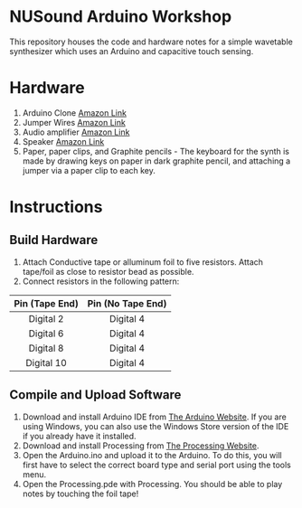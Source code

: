 NUSound Arduino Workshop
========================
This repository houses the code and hardware notes for a simple wavetable synthesizer which uses an Arduino and capacitive touch sensing.

Hardware
========
1. Arduino Clone [Amazon Link](https://www.amazon.com/dp/B01EWOE0UU/_encoding=UTF8?coliid=I2GTGOF5FVA7Z9&colid=10SUQNNMJO8W9&psc=0)
2. Jumper Wires [Amazon Link](https://www.amazon.com/120pcs-Multicolored-Breadboard-Arduino-Raspberry/dp/B072L1XMJR/ref=sr_1_2_sspa?s=industrial&ie=UTF8&qid=1516673026&sr=1-2-spons&keywords=male+to+male+jumper+wires&psc=1`)
3. Audio amplifier [Amazon Link](https://www.amazon.com/dp/B01N053XQS/_encoding=UTF8?coliid=IEO1PSH2QKAOJ&colid=10SUQNNMJO8W9&psc=0)
4. Speaker [Amazon Link](https://www.amazon.com/dp/B01LN8ONG4/_encoding=UTF8?coliid=I29WTTXYI849AV&colid=10SUQNNMJO8W9&psc=0)
5. Paper, paper clips, and Graphite pencils - The keyboard for the synth is made by drawing keys on paper in dark graphite pencil, and attaching a jumper via a paper clip to each key.

Instructions
============
Build Hardware
--------------
1. Attach Conductive tape or alluminum foil to five resistors.  Attach tape/foil as close to resistor bead as possible.
2. Connect resistors in the following pattern:

| Pin (Tape End)        | Pin (No Tape End)     |
|:--------------------: |:---------------------:|
| Digital 2             | Digital 4             |
| Digital 6             | Digital 4             |
| Digital 8             | Digital 4             |
| Digital 10            | Digital 4             |

Compile and Upload Software
---------------------------
1. Download and install Arduino IDE from [The Arduino Website](https://www.arduino.cc/en/Main/Software).  If you are using Windows, you can also use the Windows Store version of the IDE if you already have it installed.
2. Download and install Processing from [The Processing Website](https://processing.org/download/).  
3. Open the Arduino.ino and upload it to the Arduino.  To do this, you will first have to select the correct board type and serial port using the tools menu.
4. Open the Processing.pde with Processing.  You should be able to play notes by touching the foil tape!